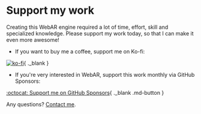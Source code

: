 # Support my work

Creating this WebAR engine required a lot of time, effort, skill and specialized knowledge. Please support my work today, so that I can make it even more awesome!

* If you want to buy me a coffee, support me on Ko-fi:

[![ko-fi](https://ko-fi.com/img/githubbutton_sm.svg)](https://ko-fi.com/J3J41O00K){ ._blank }

* If you're very interested in WebAR, support this work monthly via GitHub Sponsors:

[:octocat: Support me on GitHub Sponsors](https://github.com/sponsors/alemart/){ ._blank .md-button }

Any questions? [Contact me](./contact.md).